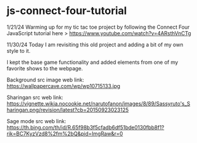 # js-connect-four-tutorial

1/21/24
Warming up for my tic tac toe project by following the Connect Four JavaScript tutorial here > https://www.youtube.com/watch?v=4ARsthVnCTg

11/30/24
Today I am revisiting this old project and adding a bit of my own style to it. 

I kept the base game functionality and added elements from one of my favorite shows to the webpage.

Background src image web link: https://wallpapercave.com/wp/wp10715133.jpg

Sharingan src web link: https://vignette.wikia.nocookie.net/narutofanon/images/8/89/Sassyruto's_Sharingan.png/revision/latest?cb=20150923023125

Sage mode src web link: https://th.bing.com/th/id/R.65f98b3f5cfadb6df51bde0130fbb8f1?rik=BC7KyzVzd8%2fm%2bQ&pid=ImgRaw&r=0